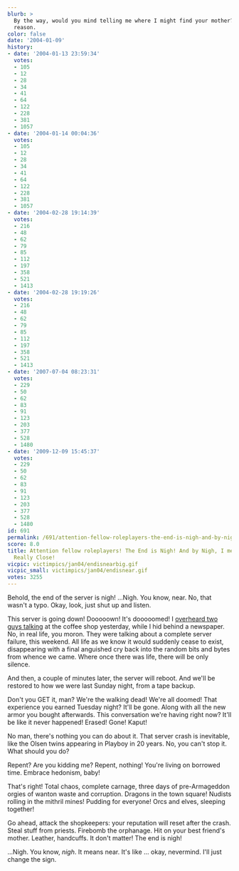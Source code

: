 ```yaml
---
blurb: >
  By the way, would you mind telling me where I might find your mother? Oh, no particular
  reason.
color: false
date: '2004-01-09'
history:
- date: '2004-01-13 23:59:34'
  votes:
  - 105
  - 12
  - 28
  - 34
  - 41
  - 64
  - 122
  - 228
  - 381
  - 1057
- date: '2004-01-14 00:04:36'
  votes:
  - 105
  - 12
  - 28
  - 34
  - 41
  - 64
  - 122
  - 228
  - 381
  - 1057
- date: '2004-02-28 19:14:39'
  votes:
  - 216
  - 48
  - 62
  - 79
  - 85
  - 112
  - 197
  - 358
  - 521
  - 1413
- date: '2004-02-28 19:19:26'
  votes:
  - 216
  - 48
  - 62
  - 79
  - 85
  - 112
  - 197
  - 358
  - 521
  - 1413
- date: '2007-07-04 08:23:31'
  votes:
  - 229
  - 50
  - 62
  - 83
  - 91
  - 123
  - 203
  - 377
  - 528
  - 1480
- date: '2009-12-09 15:45:37'
  votes:
  - 229
  - 50
  - 62
  - 83
  - 91
  - 123
  - 203
  - 377
  - 528
  - 1480
id: 691
permalink: /691/attention-fellow-roleplayers-the-end-is-nigh-and-by-nigh-i-mean-really-really-close/
score: 8.0
title: Attention fellow roleplayers! The End is Nigh! And by Nigh, I mean Really,
  Really Close!
vicpic: victimpics/jan04/endisnearbig.gif
vicpic_small: victimpics/jan04/endisnear.gif
votes: 3255
---
```


Behold, the end of the server is nigh! ...Nigh. You know, near. No, that
wasn't a typo. Okay, look, just shut up and listen.

This server is going down! Dooooown! It's dooooomed! I [overheard two
guys talking](%ARTICLE[690]%) at the coffee shop yesterday, while I
hid behind a newspaper. No, in real life, you moron. They were talking
about a complete server failure, this weekend. All life as we know it
would suddenly cease to exist, disappearing with a final anguished cry
back into the random bits and bytes from whence we came. Where once
there was life, there will be only silence.

And then, a couple of minutes later, the server will reboot. And we'll
be restored to how we were last Sunday night, from a tape backup.

Don't you GET it, man? We're the walking dead! We're all doomed! That
experience you earned Tuesday night? It'll be gone. Along with all the
new armor you bought afterwards. This conversation we're having right
now? It'll be like it never happened! Erased! Gone! Kaput!

No man, there's nothing you can do about it. That server crash is
inevitable, like the Olsen twins appearing in Playboy in 20 years. No,
you can't stop it. What should you do?

Repent? Are you kidding me? Repent, nothing! You're living on borrowed
time. Embrace hedonism, baby!

That's right! Total chaos, complete carnage, three days of
pre-Armageddon orgies of wanton waste and corruption. Dragons in the
town square! Nudists rolling in the mithril mines! Pudding for everyone!
Orcs and elves, sleeping together!

Go ahead, attack the shopkeepers: your reputation will reset after the
crash. Steal stuff from priests. Firebomb the orphanage. Hit on your
best friend's mother. Leather, handcuffs. It don't matter! The end is
nigh!

...Nigh. You know, *nigh*. It means near. It's like ... okay, nevermind.
I'll just change the sign.
